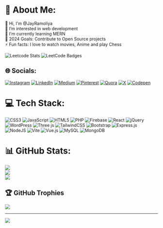 # 💫 About Me:
👋 Hi, I'm @JayRamoliya<br>👀 I’m interested in web development<br>🌱 I'm currently learning MERN<br>🥅 2024 Goals: Contribute to Open Source projects<br>⚡ Fun facts: I love to watch movies, Anime and play Chess

![Leetcode Stats](https://leetcard.jacoblin.cool/ramoliyajay9?ext=heatmap)
<img src="https://leetcode-badge-showcase.vercel.app/api?username=ramoliyajay9&animated=true" alt="LeetCode Badges"/>

## 🌐 Socials:
[![Instagram](https://img.shields.io/badge/Instagram-%23E4405F.svg?logo=Instagram&logoColor=white)](https://instagram.com/jay_ramoliya133) [![LinkedIn](https://img.shields.io/badge/LinkedIn-%230077B5.svg?logo=linkedin&logoColor=white)](https://linkedin.com/in/jayramoliya) [![Medium](https://img.shields.io/badge/Medium-12100E?logo=medium&logoColor=white)](https://medium.com/@ramoliyajay133) [![Pinterest](https://img.shields.io/badge/Pinterest-%23E60023.svg?logo=Pinterest&logoColor=white)](https://pinterest.com/ramoliyajay133) [![Quora](https://img.shields.io/badge/Quora-%23B92B27.svg?logo=Quora&logoColor=white)](https://quora.com/profile/Jay-Ramoliya-4) [![X](https://img.shields.io/badge/X-black.svg?logo=X&logoColor=white)](https://x.com/JayRamoliya133) [![Codepen](https://img.shields.io/badge/Codepen-000000?style=for-the-badge&logo=codepen&logoColor=white)](https://codepen.io/jayramoliya) 

# 💻 Tech Stack:
![CSS3](https://img.shields.io/badge/css3-%231572B6.svg?style=for-the-badge&logo=css3&logoColor=white) ![JavaScript](https://img.shields.io/badge/javascript-%23323330.svg?style=for-the-badge&logo=javascript&logoColor=%23F7DF1E) ![HTML5](https://img.shields.io/badge/html5-%23E34F26.svg?style=for-the-badge&logo=html5&logoColor=white) ![PHP](https://img.shields.io/badge/php-%23777BB4.svg?style=for-the-badge&logo=php&logoColor=white) ![Firebase](https://img.shields.io/badge/firebase-%23039BE5.svg?style=for-the-badge&logo=firebase) ![React](https://img.shields.io/badge/react-%2320232a.svg?style=for-the-badge&logo=react&logoColor=%2361DAFB) ![jQuery](https://img.shields.io/badge/jquery-%230769AD.svg?style=for-the-badge&logo=jquery&logoColor=white) ![WordPress](https://img.shields.io/badge/WordPress-%23117AC9.svg?style=for-the-badge&logo=WordPress&logoColor=white) ![Three js](https://img.shields.io/badge/threejs-black?style=for-the-badge&logo=three.js&logoColor=white) ![TailwindCSS](https://img.shields.io/badge/tailwindcss-%2338B2AC.svg?style=for-the-badge&logo=tailwind-css&logoColor=white) ![Bootstrap](https://img.shields.io/badge/bootstrap-%238511FA.svg?style=for-the-badge&logo=bootstrap&logoColor=white) ![Express.js](https://img.shields.io/badge/express.js-%23404d59.svg?style=for-the-badge&logo=express&logoColor=%2361DAFB) ![NodeJS](https://img.shields.io/badge/node.js-6DA55F?style=for-the-badge&logo=node.js&logoColor=white) ![Vite](https://img.shields.io/badge/vite-%23646CFF.svg?style=for-the-badge&logo=vite&logoColor=white) ![Vue.js](https://img.shields.io/badge/vue.js-%2335495e.svg?style=for-the-badge&logo=vuedotjs&logoColor=%234FC08D) ![MySQL](https://img.shields.io/badge/mysql-4479A1.svg?style=for-the-badge&logo=mysql&logoColor=white) ![MongoDB](https://img.shields.io/badge/MongoDB-%234ea94b.svg?style=for-the-badge&logo=mongodb&logoColor=white)
# 📊 GitHub Stats:
![](https://github-readme-stats.vercel.app/api?username=JayRamoliya&theme=react&hide_border=false&include_all_commits=false&count_private=false)<br/>
![](https://github-readme-streak-stats.herokuapp.com/?user=JayRamoliya&theme=react&hide_border=false)<br/>
![](https://github-readme-stats.vercel.app/api/top-langs/?username=JayRamoliya&theme=react&hide_border=false&include_all_commits=false&count_private=false&layout=compact)

## 🏆 GitHub Trophies
![](https://github-profile-trophy.vercel.app/?username=JayRamoliya&theme=react&no-frame=false&no-bg=true&margin-w=4)

---
[![](https://visitcount.itsvg.in/api?id=JayRamoliya&icon=1&color=0)](https://visitcount.itsvg.in)

<!-- Proudly created with GPRM ( https://gprm.itsvg.in ) -->
